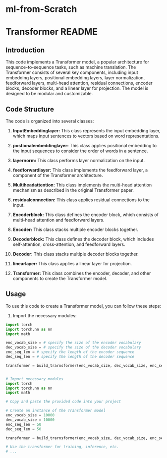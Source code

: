 # ml-from-Scratch

# Transformer README

## Introduction

This code implements a Transformer model, a popular architecture for sequence-to-sequence tasks, such as machine translation. The Transformer consists of several key components, including input embedding layers, positional embedding layers, layer normalization, feedforward layers, multi-head attention, residual connections, encoder blocks, decoder blocks, and a linear layer for projection. The model is designed to be modular and customizable.

## Code Structure

The code is organized into several classes:

1. **InputEmbeddinglayer:** This class represents the input embedding layer, which maps input sentences to vectors based on word representations.

2. **postionalembeddinglayer:** This class applies positional embedding to the input sequences to consider the order of words in a sentence.

3. **layernorm:** This class performs layer normalization on the input.

4. **feedforwardlayer:** This class implements the feedforward layer, a component of the Transformer architecture.

5. **Multiheadattention:** This class implements the multi-head attention mechanism as described in the original Transformer paper.

6. **residualconnection:** This class applies residual connections to the input.

7. **Encoderblock:** This class defines the encoder block, which consists of multi-head attention and feedforward layers.

8. **Encoder:** This class stacks multiple encoder blocks together.

9. **Decoderblock:** This class defines the decoder block, which includes self-attention, cross-attention, and feedforward layers.

10. **Decoder:** This class stacks multiple decoder blocks together.

11. **linearlayer:** This class applies a linear layer for projection.

12. **Transformer:** This class combines the encoder, decoder, and other components to create the Transformer model.

## Usage

To use this code to create a Transformer model, you can follow these steps:

1. Import the necessary modules:

```python
import torch
import torch.nn as nn
import math

enc_vocab_size = # specify the size of the encoder vocabulary
dec_vocab_size = # specify the size of the decoder vocabulary
enc_seq_len = # specify the length of the encoder sequence
dec_seq_len = # specify the length of the decoder sequence

transformer = build_trarnsformer(enc_vocab_size, dec_vocab_size, enc_seq_len, dec_seq_len)


# Import necessary modules
import torch
import torch.nn as nn
import math

# Copy and paste the provided code into your project

# Create an instance of the Transformer model
enc_vocab_size = 10000
dec_vocab_size = 10000
enc_seq_len = 50
dec_seq_len = 50

transformer = build_trarnsformer(enc_vocab_size, dec_vocab_size, enc_seq_len, dec_seq_len)

# Use the transformer for training, inference, etc.
# ...
